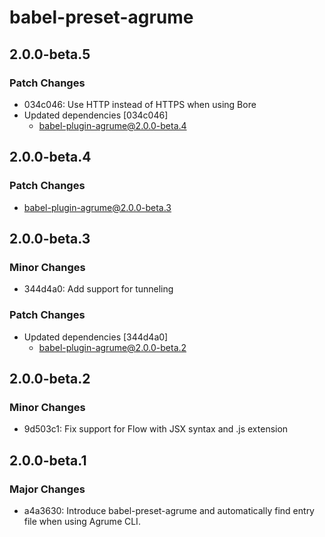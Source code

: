 # babel-preset-agrume

## 2.0.0-beta.5

### Patch Changes

- 034c046: Use HTTP instead of HTTPS when using Bore
- Updated dependencies [034c046]
  - babel-plugin-agrume@2.0.0-beta.4

## 2.0.0-beta.4

### Patch Changes

- babel-plugin-agrume@2.0.0-beta.3

## 2.0.0-beta.3

### Minor Changes

- 344d4a0: Add support for tunneling

### Patch Changes

- Updated dependencies [344d4a0]
  - babel-plugin-agrume@2.0.0-beta.2

## 2.0.0-beta.2

### Minor Changes

- 9d503c1: Fix support for Flow with JSX syntax and .js extension

## 2.0.0-beta.1

### Major Changes

- a4a3630: Introduce babel-preset-agrume and automatically find entry file when using Agrume CLI.
